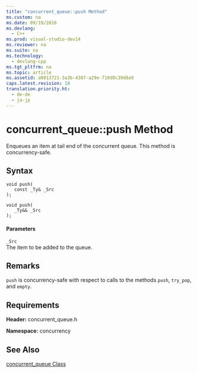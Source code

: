 ```yaml
---
title: "concurrent_queue::push Method"
ms.custom: na
ms.date: 09/19/2016
ms.devlang: 
  - C++
ms.prod: visual-studio-dev14
ms.reviewer: na
ms.suite: na
ms.technology: 
  - devlang-cpp
ms.tgt_pltfrm: na
ms.topic: article
ms.assetid: a0013721-3a3b-4307-a29e-710d8c39d8a9
caps.latest.revision: 18
translation.priority.ht: 
  - de-de
  - ja-jp
---
```

# concurrent_queue::push Method
Enqueues an item at tail end of the concurrent queue. This method is concurrency-safe.  
  
## Syntax  
  
```  
void push(  
   const _Ty& _Src  
);  
  
void push(  
   _Ty&& _Src  
);  
```  
  
#### Parameters  
 `_Src`  
 The item to be added to the queue.  
  
## Remarks  
 `push` is concurrency-safe with respect to calls to the methods `push`, `try_pop`, and `empty`.  
  
## Requirements  
 **Header:** concurrent_queue.h  
  
 **Namespace:** concurrency  
  
## See Also  
 [concurrent_queue Class](../vs140/concurrent_queue-Class.md)